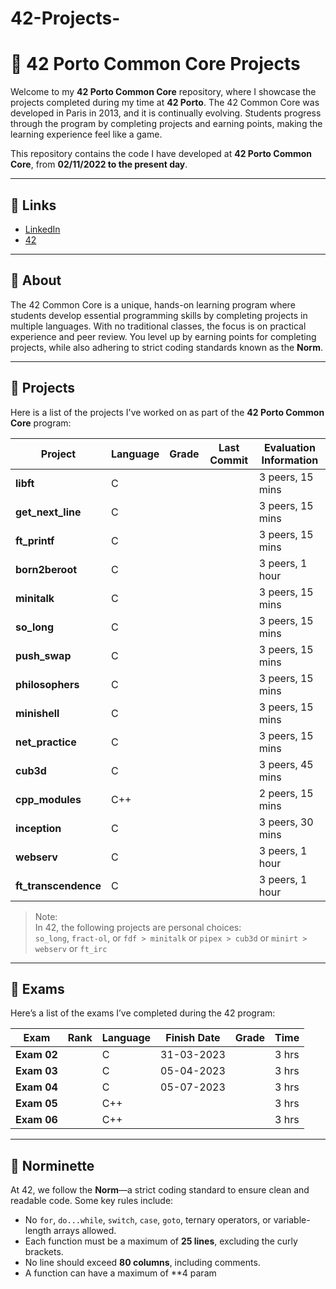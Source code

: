 # 42-Projects-
# 💼 42 Porto Common Core Projects

Welcome to my **42 Porto Common Core** repository, where I showcase the projects completed during my time at **42 Porto**. The 42 Common Core was developed in Paris in 2013, and it is continually evolving. Students progress through the program by completing projects and earning points, making the learning experience feel like a game.

This repository contains the code I have developed at **42 Porto Common Core**, from **02/11/2022 to the present day**.

---

## 🔗 Links
- [LinkedIn](https://www.linkedin.com/in/your-profile/)  
- [42](https://www.42network.org/)  

---

## 📝 About

The 42 Common Core is a unique, hands-on learning program where students develop essential programming skills by completing projects in multiple languages. With no traditional classes, the focus is on practical experience and peer review. You level up by earning points for completing projects, while also adhering to strict coding standards known as the **Norm**.

---

## 📂 Projects

Here is a list of the projects I've worked on as part of the **42 Porto Common Core** program:

| Project            | Language | Grade | Last Commit | Evaluation Information     |
|--------------------|----------|-------|-------------|----------------------------|
| **libft**          | C        |       |             | 3 peers, 15 mins           |
| **get_next_line**  | C        |       |             | 3 peers, 15 mins           |
| **ft_printf**      | C        |       |             | 3 peers, 15 mins           |
| **born2beroot**    | C        |       |             | 3 peers, 1 hour            |
| **minitalk**       | C        |       |             | 3 peers, 15 mins           |
| **so_long**        | C        |       |             | 3 peers, 15 mins           |
| **push_swap**      | C        |       |             | 3 peers, 15 mins           |
| **philosophers**   | C        |       |             | 3 peers, 15 mins           |
| **minishell**      | C        |       |             | 3 peers, 15 mins           |
| **net_practice**   | C        |       |             | 3 peers, 15 mins           |
| **cub3d**          | C        |       |             | 3 peers, 45 mins           |
| **cpp_modules**    | C++      |       |             | 2 peers, 15 mins           |
| **inception**      | C        |       |             | 3 peers, 30 mins           |
| **webserv**        | C        |       |             | 3 peers, 1 hour            |
| **ft_transcendence**| C       |       |             | 3 peers, 1 hour            |

> Note:  
In 42, the following projects are personal choices:  
`so_long`, `fract-ol`, or `fdf > minitalk` or `pipex > cub3d` or `minirt > webserv` or `ft_irc`

---

## 📅 Exams

Here’s a list of the exams I’ve completed during the 42 program:

| Exam       | Rank | Language | Finish Date | Grade | Time |
|------------|------|----------|-------------|-------|------|
| **Exam 02** |      | C        | 31-03-2023  |       | 3 hrs |
| **Exam 03** |      | C        | 05-04-2023  |       | 3 hrs |
| **Exam 04** |      | C        | 05-07-2023  |       | 3 hrs |
| **Exam 05** |      | C++      |             |       | 3 hrs |
| **Exam 06** |      | C++      |             |       | 3 hrs |

---

## 🔧 Norminette

At 42, we follow the **Norm**—a strict coding standard to ensure clean and readable code. Some key rules include:

- No `for`, `do...while`, `switch`, `case`, `goto`, ternary operators, or variable-length arrays allowed.
- Each function must be a maximum of **25 lines**, excluding the curly brackets.
- No line should exceed **80 columns**, including comments.
- A function can have a maximum of **4 param
